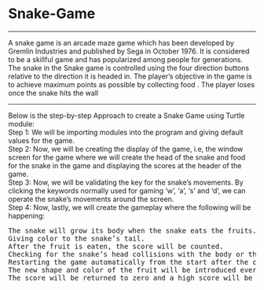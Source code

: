 # Snake-Game

<hr>
A snake game is an arcade maze game which has been developed by Gremlin Industries and published by Sega in October 1976. It is considered to be a skillful game and has popularized among people for generations. The snake in the Snake game is controlled using the four direction buttons relative to the direction it is headed in. The player’s objective in the game is to achieve maximum points as possible by collecting food . The player loses once the snake hits the wall
<hr>
Below is the step-by-step Approach to create a Snake Game using Turtle module:<br>
Step 1: We will be importing modules into the program and giving default values for the game.<br>
Step 2: Now, we will be creating the display of the game, i.e, the window screen for the game where we will create the head of the snake and food for the snake in the game and displaying the scores at the header of the game.<br>
Step 3: Now, we will be validating the key for the snake’s movements. By clicking the keywords normally used for gaming ‘w’, ‘a’, ‘s’ and ‘d’, we can operate the snake’s movements around the screen.<br>
Step 4: Now, lastly, we will create the gameplay where the following will be happening:<br>
<pre>
The snake will grow its body when the snake eats the fruits.
Giving color to the snake’s tail.
After the fruit is eaten, the score will be counted.
Checking for the snake’s head collisions with the body or the wall of the window screen.
Restarting the game automatically from the start after the collision.
The new shape and color of the fruit will be introduced every time the window is restarted.
The score will be returned to zero and a high score will be retained until the window is not closed.<br>
</pre>
